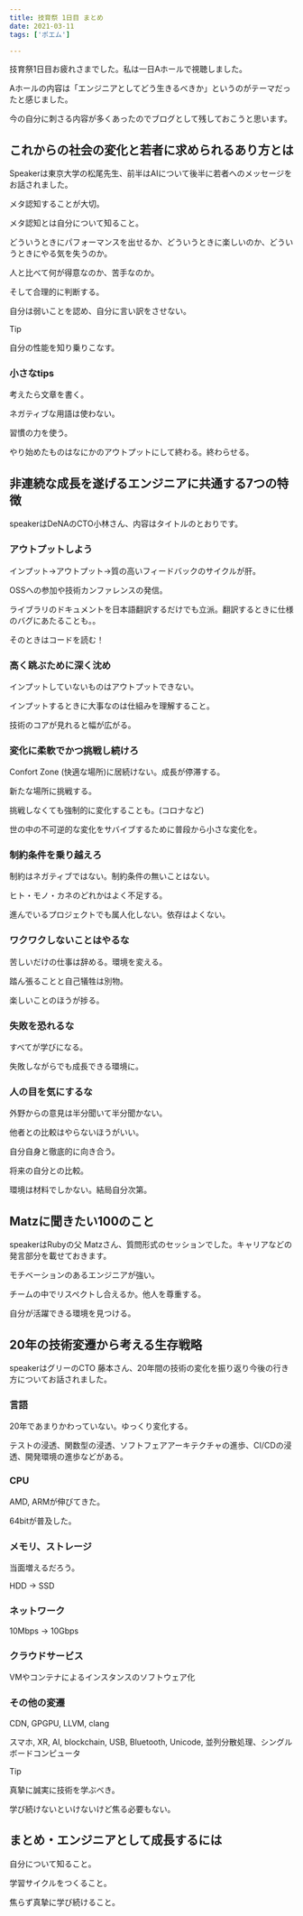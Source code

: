 ```yaml
---
title: 技育祭 1日目 まとめ
date: 2021-03-11
tags: ['ポエム']

---
```


技育祭1日目お疲れさまでした。私は一日Aホールで視聴しました。

Aホールの内容は「エンジニアとしてどう生きるべきか」というのがテーマだったと感じました。

今の自分に刺さる内容が多くあったのでブログとして残しておこうと思います。



## これからの社会の変化と若者に求められるあり方とは

Speakerは東京大学の松尾先生、前半はAIについて後半に若者へのメッセージをお話されました。

メタ認知することが大切。

メタ認知とは自分について知ること。

どういうときにパフォーマンスを出せるか、どういうときに楽しいのか、どういうときにやる気を失うのか。

人と比べて何が得意なのか、苦手なのか。

そして合理的に判断する。

自分は弱いことを認め、自分に言い訳をさせない。

> [!TIP]
> 自分の性能を知り乗りこなす。

### 小さなtips

考えたら文章を書く。

ネガティブな用語は使わない。

習慣の力を使う。

やり始めたものはなにかのアウトプットにして終わる。終わらせる。

## 非連続な成長を遂げるエンジニアに共通する7つの特徴

speakerはDeNAのCTO小林さん、内容はタイトルのとおりです。

### アウトプットしよう

インプット→アウトプット→質の高いフィードバックのサイクルが肝。

OSSへの参加や技術カンファレンスの発信。

ライブラリのドキュメントを日本語翻訳するだけでも立派。翻訳するときに仕様のバグにあたることも。。

そのときはコードを読む！

### 高く跳ぶために深く沈め

インプットしていないものはアウトプットできない。

インプットするときに大事なのは仕組みを理解すること。

技術のコアが見れると幅が広がる。

### 変化に柔軟でかつ挑戦し続けろ

Confort Zone (快適な場所)に居続けない。成長が停滞する。

新たな場所に挑戦する。

挑戦しなくても強制的に変化することも。(コロナなど)

世の中の不可逆的な変化をサバイブするために普段から小さな変化を。

### 制約条件を乗り越えろ

制約はネガティブではない。制約条件の無いことはない。

ヒト・モノ・カネのどれかはよく不足する。

進んでいるプロジェクトでも属人化しない。依存はよくない。

### ワクワクしないことはやるな

苦しいだけの仕事は辞める。環境を変える。

踏ん張ることと自己犠牲は別物。

楽しいことのほうが捗る。

### 失敗を恐れるな

すべてが学びになる。

失敗しながらでも成長できる環境に。

### 人の目を気にするな

外野からの意見は半分聞いて半分聞かない。

他者との比較はやらないほうがいい。

自分自身と徹底的に向き合う。

将来の自分との比較。

環境は材料でしかない。結局自分次第。

## Matzに聞きたい100のこと

speakerはRubyの父 Matzさん、質問形式のセッションでした。キャリアなどの発言部分を載せておきます。

モチベーションのあるエンジニアが強い。

チームの中でリスペクトし合えるか。他人を尊重する。

自分が活躍できる環境を見つける。

## 20年の技術変遷から考える生存戦略

speakerはグリーのCTO 藤本さん、20年間の技術の変化を振り返り今後の行き方についてお話されました。

### 言語

20年であまりかわっていない。ゆっくり変化する。

テストの浸透、関数型の浸透、ソフトフェアアーキテクチャの進歩、CI/CDの浸透、開発環境の進歩などがある。

### CPU

AMD, ARMが伸びてきた。

64bitが普及した。

### メモリ、ストレージ

当面増えるだろう。

HDD -> SSD

### ネットワーク

10Mbps -> 10Gbps

### クラウドサービス

VMやコンテナによるインスタンスのソフトウェア化

### その他の変遷

CDN, GPGPU, LLVM, clang

スマホ, XR, AI, blockchain, USB, Bluetooth, Unicode, 並列分散処理、シングルボードコンピュータ

> [!TIP]
> 真摯に誠実に技術を学ぶべき。
>
> 学び続けないといけないけど焦る必要もない。





## まとめ・エンジニアとして成長するには

自分について知ること。

学習サイクルをつくること。

焦らず真摯に学び続けること。

